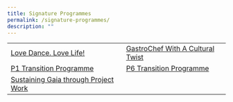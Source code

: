 ```yaml
---
title: Signature Programmes
permalink: /signature-programmes/
description: ""
---
```

<table>
<tbody>
<tr>
<td><a href="/departments/physical-n-health-education-cca-n-aesthetics/love-dance-love-life">Love Dance. Love Life!</a></td>
<td><a href="/signature-programmes/innochef-with-a-cultural-twist" target="">GastroChef With A Cultural Twist</a></td>
</tr>
<tr>
<td><a href="/signature-programmes/p1-transition-programme">P1 Transition Programme</a></td>
<td><a href="/signature-programmes/p6-transition-programme">P6 Transition Programme</a></td>
</tr>
<tr>
<td><a href="/departments/curriculum-innovation-n-educational-technology/sustaining-gaia-through-project-work" target="">Sustaining Gaia through Project Work</a></td>
</tr>
</tbody>
</table>